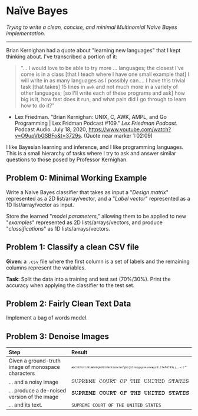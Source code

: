# Naïve Bayes

*Trying to write a clean, concise, and minimal Multinomial Naive Bayes implementation.*

---

Brian Kernighan had a quote about "learning new languages" that I kept
thinking about. I've transcribed a portion of it:

> "... I would love to be able to try more ... languages; the closest I've
> come is in a class [that I teach where I have one small example that] I will
> write in as many languages as I possibly can.... I have this trivial task
> [that takes] 15 lines in `awk` and not much more in a variety of other
> languages; [so I'll write each of these programs and ask] how big is it,
> how fast does it run, and what pain did I go through to learn how to do it?"

- Lex Friedman. "Brian Kernighan: UNIX, C, AWK, AMPL, and Go Programming | Lex Fridman Podcast \#109." *Lex Friedman Podcast*. Podcast Audio. July 18, 2020, https://www.youtube.com/watch?v=O9upVbGSBFo&t=3729s. (Quote near marker 1:02:09)

I like Bayesian learning and inference, and I like programming languages.
This is a small hierarchy of tasks where I try to ask and answer similar
questions to those posed by Professor Kernighan.

## Problem 0: Minimal Working Example

Write a Naive Bayes classifier that takes as input a "*Design matrix*"
represented as a 2D list/array/vector, and a "*Label vector*" represented as
a 1D list/array/vector as input.

Store the learned "*model parameters*," allowing them to be applied to new
"*examples*" represented as 2D lists/arrays/vectors, and produce
"*classifications*" as 1D lists/arrays/vectors.

## Problem 1: Classify a clean CSV file

**Given**: a `.csv` file where the first column is a set of labels and the
remaining columns represent the variables.

**Task**: Split the data into a training and test set (70%/30%). Print the
accuracy when applying the classifier to the test set.

## Problem 2: Fairly Clean Text Data

Implement a bag of words model.

## Problem 3: Denoise Images

| Step | Result |
| :--- | :--- |
| Given a ground-truth image of monospace characters | ![72 characters in monospace font](courier-train.png) |
| ... and a noisy image | ![It is a little difficult to tell, but the image contains the phrase Supreme Court of the United States](00.png) |
| ... produce a de-noised version of the image | ![The image has been denoised and it is easy to read the phrase Supreme Court of the United States](output-py.png) |
| ... and its text. | `SUPREME COURT OF THE UNITED STATES` |
